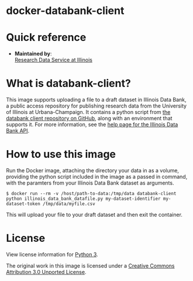 # docker-databank-client

# Quick reference

-    **Maintained by**:  
    [Research Data Service at Illinois](http://www.library.illinois.edu/rds/)

# What is databank-client?

This image supports uploading a file to a draft dataset in Illinois Data Bank, a public access repository for publishing research data from the 
University of Illinois at Urbana-Champaign. It contains a python script from [the databank client repository on GitHub](https://github.com/medusa-project/databank-client), along with an environment that supports it. For more information, see the [help page for the Illinois Data Bank API](https://databank.illinois.edu/help#api).

# How to use this image

Run the Docker image, attaching the directory your data in as a volume, providing the python script included in the image as a passed in command, with the paramters from your Illinois Data Bank dataset as arguments.

```console
$ docker run --rm -v /host/path-to-data:/tmp/data databank-client python illinois_data_bank_datafile.py my-dataset-identifier my-dataset-token /tmp/data/myfile.csv
```
This will upload your file to your draft dataset and then exit the container.

# License

View license information for [Python 3](https://docs.python.org/3/license.html).

The original work in this image is licensed under a [Creative Commons Attribution 3.0 Unported License](http://creativecommons.org/licenses/by/3.0/deed.en_US).
